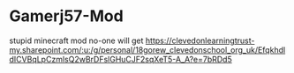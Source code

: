 # Gamerj57-Mod
stupid minecraft mod no-one will get
https://clevedonlearningtrust-my.sharepoint.com/:u:/g/personal/18gorew_clevedonschool_org_uk/EfqkhdldICVBqLpCzmlsQ2wBrDFslGHuCJF2sqXeT5-A_A?e=7bRDd5
